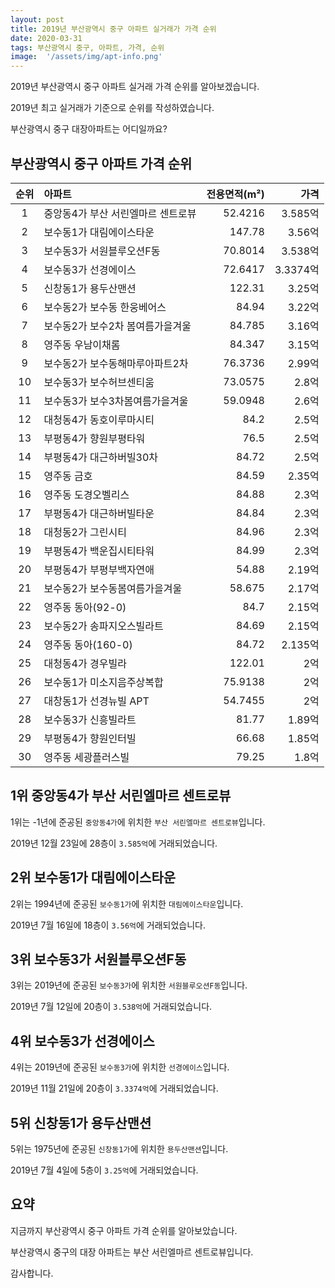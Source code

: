 ```yaml
---
layout: post
title: 2019년 부산광역시 중구 아파트 실거래가 가격 순위
date: 2020-03-31
tags: 부산광역시 중구, 아파트, 가격, 순위
image:  '/assets/img/apt-info.png'
---
```


2019년 부산광역시 중구 아파트 실거래 가격 순위를 알아보겠습니다.

2019년 최고 실거래가 기준으로 순위를 작성하였습니다.

부산광역시 중구 대장아파트는 어디일까요?

## 부산광역시 중구 아파트 가격 순위

|순위|아파트|전용면적(m²)|가격|
|:---:|:------|---:|---:|
|1|중앙동4가 부산 서린엘마르 센트로뷰|52.4216|3.585억|
|2|보수동1가 대림에이스타운|147.78|3.56억|
|3|보수동3가 서원블루오션F동|70.8014|3.538억|
|4|보수동3가 선경에이스|72.6417|3.3374억|
|5|신창동1가 용두산맨션|122.31|3.25억|
|6|보수동2가 보수동 한웅베어스|84.94|3.22억|
|7|보수동2가 보수2차 봄여름가을겨울|84.785|3.16억|
|8|영주동 우남이채롬|84.347|3.15억|
|9|보수동2가 보수동해마루아파트2차|76.3736|2.99억|
|10|보수동3가 보수허브센티움|73.0575|2.8억|
|11|보수동3가 보수3차봄여름가을겨울|59.0948|2.6억|
|12|대청동4가 동호이루마시티|84.2|2.5억|
|13|부평동4가 향원부평타워|76.5|2.5억|
|14|부평동4가 대근하버빌30차|84.72|2.5억|
|15|영주동 금호|84.59|2.35억|
|16|영주동 도경오벨리스|84.88|2.3억|
|17|부평동4가 대근하버빌타운|84.84|2.3억|
|18|대청동2가 그린시티|84.96|2.3억|
|19|부평동4가 백운집시티타워|84.99|2.3억|
|20|부평동4가 부평부백자연애|54.88|2.19억|
|21|보수동2가 보수동봄여름가을겨울|58.675|2.17억|
|22|영주동 동아(92-0)|84.7|2.15억|
|23|보수동2가 송파지오스빌라트|84.69|2.15억|
|24|영주동 동아(160-0)|84.72|2.135억|
|25|대청동4가 경우빌라|122.01|2억|
|26|보수동1가 미소지음주상복합|75.9138|2억|
|27|대창동1가 선경뉴빌 APT|54.7455|2억|
|28|보수동3가 신흥빌라트|81.77|1.89억|
|29|부평동4가 향원인터빌|66.68|1.85억|
|30|영주동 세광플러스빌|79.25|1.8억|



## 1위 중앙동4가 부산 서린엘마르 센트로뷰

1위는 -1년에 준공된 `중앙동4가`에 위치한 `부산 서린엘마르 센트로뷰`입니다.

2019년 12월 23일에 28층이 `3.585억`에 거래되었습니다.

<!-- * 카카오맵 - 지도퍼가기 -->
<!-- 1. 지도 노드 -->
<div id="daumRoughmapContainer1585858220069" class="root_daum_roughmap root_daum_roughmap_landing"></div>

<!--
	2. 설치 스크립트
	* 지도 퍼가기 서비스를 2개 이상 넣을 경우, 설치 스크립트는 하나만 삽입합니다.
-->
<script charset="UTF-8" class="daum_roughmap_loader_script" src="https://ssl.daumcdn.net/dmaps/map_js_init/roughmapLoader.js"></script>

<!-- 3. 실행 스크립트 -->
<script charset="UTF-8">
	new daum.roughmap.Lander({
		"timestamp" : "1585858220069",
		"key" : "xrso",
		"mapWidth" : "320",
		"mapHeight" : "180"
	}).render();
</script>

## 2위 보수동1가 대림에이스타운

2위는 1994년에 준공된 `보수동1가`에 위치한 `대림에이스타운`입니다.

2019년 7월 16일에 18층이 `3.56억`에 거래되었습니다.

<!-- * 카카오맵 - 지도퍼가기 -->
<!-- 1. 지도 노드 -->
<div id="daumRoughmapContainer1585858210141" class="root_daum_roughmap root_daum_roughmap_landing"></div>

<!--
	2. 설치 스크립트
	* 지도 퍼가기 서비스를 2개 이상 넣을 경우, 설치 스크립트는 하나만 삽입합니다.
-->
<script charset="UTF-8" class="daum_roughmap_loader_script" src="https://ssl.daumcdn.net/dmaps/map_js_init/roughmapLoader.js"></script>

<!-- 3. 실행 스크립트 -->
<script charset="UTF-8">
	new daum.roughmap.Lander({
		"timestamp" : "1585858210141",
		"key" : "xrsn",
		"mapWidth" : "320",
		"mapHeight" : "180"
	}).render();
</script>

## 3위 보수동3가 서원블루오션F동

3위는 2019년에 준공된 `보수동3가`에 위치한 `서원블루오션F동`입니다.

2019년 7월 12일에 20층이 `3.538억`에 거래되었습니다.

<!-- * 카카오맵 - 지도퍼가기 -->
<!-- 1. 지도 노드 -->
<div id="daumRoughmapContainer1585858199485" class="root_daum_roughmap root_daum_roughmap_landing"></div>

<!--
	2. 설치 스크립트
	* 지도 퍼가기 서비스를 2개 이상 넣을 경우, 설치 스크립트는 하나만 삽입합니다.
-->
<script charset="UTF-8" class="daum_roughmap_loader_script" src="https://ssl.daumcdn.net/dmaps/map_js_init/roughmapLoader.js"></script>

<!-- 3. 실행 스크립트 -->
<script charset="UTF-8">
	new daum.roughmap.Lander({
		"timestamp" : "1585858199485",
		"key" : "xrsm",
		"mapWidth" : "320",
		"mapHeight" : "180"
	}).render();
</script>

## 4위 보수동3가 선경에이스

4위는 2019년에 준공된 `보수동3가`에 위치한 `선경에이스`입니다.

2019년 11월 21일에 20층이 `3.3374억`에 거래되었습니다.

<!-- * 카카오맵 - 지도퍼가기 -->
<!-- 1. 지도 노드 -->
<div id="daumRoughmapContainer1585858188150" class="root_daum_roughmap root_daum_roughmap_landing"></div>

<!--
	2. 설치 스크립트
	* 지도 퍼가기 서비스를 2개 이상 넣을 경우, 설치 스크립트는 하나만 삽입합니다.
-->
<script charset="UTF-8" class="daum_roughmap_loader_script" src="https://ssl.daumcdn.net/dmaps/map_js_init/roughmapLoader.js"></script>

<!-- 3. 실행 스크립트 -->
<script charset="UTF-8">
	new daum.roughmap.Lander({
		"timestamp" : "1585858188150",
		"key" : "xrsk",
		"mapWidth" : "320",
		"mapHeight" : "180"
	}).render();
</script>

## 5위 신창동1가 용두산맨션

5위는 1975년에 준공된 `신창동1가`에 위치한 `용두산맨션`입니다.

2019년 7월 4일에 5층이 `3.25억`에 거래되었습니다.

<!-- * 카카오맵 - 지도퍼가기 -->
<!-- 1. 지도 노드 -->
<div id="daumRoughmapContainer1585858132841" class="root_daum_roughmap root_daum_roughmap_landing"></div>

<!--
	2. 설치 스크립트
	* 지도 퍼가기 서비스를 2개 이상 넣을 경우, 설치 스크립트는 하나만 삽입합니다.
-->
<script charset="UTF-8" class="daum_roughmap_loader_script" src="https://ssl.daumcdn.net/dmaps/map_js_init/roughmapLoader.js"></script>

<!-- 3. 실행 스크립트 -->
<script charset="UTF-8">
	new daum.roughmap.Lander({
		"timestamp" : "1585858132841",
		"key" : "xrsj",
		"mapWidth" : "320",
		"mapHeight" : "180"
	}).render();
</script>


## 요약

지금까지 부산광역시 중구 아파트 가격 순위를 알아보았습니다.

부산광역시 중구의 대장 아파트는 부산 서린엘마르 센트로뷰입니다.

감사합니다.

